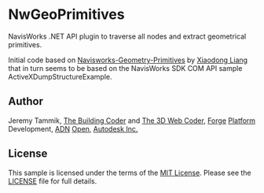 # NwGeoPrimitives

NavisWorks .NET API plugin to traverse all nodes and extract geometrical primitives.

Initial code based
on [Navisworks-Geometry-Primitives](https://github.com/xiaodongliang/Navisworks-Geometry-Primitives)
by [Xiaodong Liang](https://github.com/xiaodongliang) that
in turn seems to be based on the NavisWorks SDK COM API sample ActiveXDumpStructureExample.

<!-- C:/a/lib/nw/2021/COM/examples/ActiveX/ActiveXDumpStructureExample/Form1.cs -->


## Author

Jeremy Tammik,
[The Building Coder](http://thebuildingcoder.typepad.com) and
[The 3D Web Coder](http://the3dwebcoder.typepad.com),
[Forge](http://forge.autodesk.com) [Platform](https://developer.autodesk.com) Development,
[ADN](http://www.autodesk.com/adn)
[Open](http://www.autodesk.com/adnopen),
[Autodesk Inc.](http://www.autodesk.com)

## License

This sample is licensed under the terms of the [MIT License](http://opensource.org/licenses/MIT).
Please see the [LICENSE](LICENSE) file for full details.
